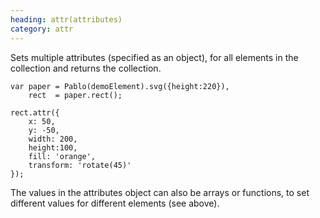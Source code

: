 ```yaml
--- 
heading: attr(attributes)
category: attr
---
```


Sets multiple attributes (specified as an object), for all elements in the collection and returns the collection.

    var paper = Pablo(demoElement).svg({height:220}),
        rect  = paper.rect();

    rect.attr({
        x: 50,
        y: -50,
        width: 200,
        height:100,
        fill: 'orange',
        transform: 'rotate(45)'
    });

The values in the attributes object can also be arrays or functions, to set different values for different elements (see above).
